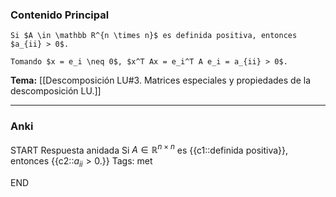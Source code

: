 ### Contenido Principal

```ad-proposition
Si $A \in \mathbb R^{n \times n}$ es definida positiva, entonces $a_{ii} > 0$.
```

```ad-proof
Tomando $x = e_i \neq 0$, $x^T Ax = e_i^T A e_i = a_{ii} > 0$.
```

**Tema:** [[Descomposición LU#3. Matrices especiales y propiedades de la descomposición LU.]]

---
### Anki

START
Respuesta anidada
Si $A \in \mathbb R^{n \times n}$ es {{c1::definida positiva}}, entonces {{c2::$a_{ii} > 0$.}}
Tags: met
<!--ID: 1735044171436-->
END
